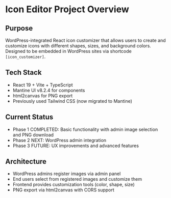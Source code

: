 # Icon Editor Project Overview

## Purpose
WordPress-integrated React icon customizer that allows users to create and customize icons with different shapes, sizes, and background colors. Designed to be embedded in WordPress sites via shortcode `[icon_customizer]`.

## Tech Stack
- React 19 + Vite + TypeScript
- Mantine UI v8.2.4 for components
- html2canvas for PNG export
- Previously used Tailwind CSS (now migrated to Mantine)

## Current Status
- Phase 1 COMPLETED: Basic functionality with admin image selection and PNG download
- Phase 2 NEXT: WordPress admin integration
- Phase 3 FUTURE: UX improvements and advanced features

## Architecture
- WordPress admins register images via admin panel
- End users select from registered images and customize them
- Frontend provides customization tools (color, shape, size)
- PNG export via html2canvas with CORS support
